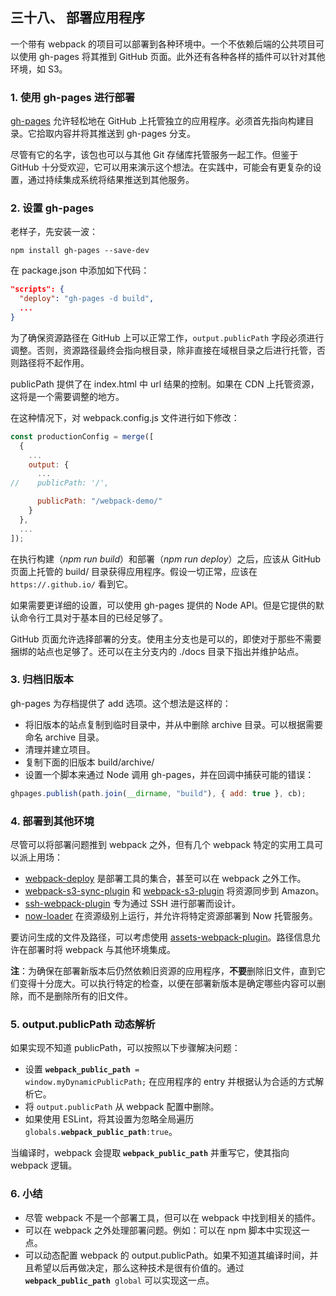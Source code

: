 三十八、 部署应用程序
---
一个带有 webpack 的项目可以部署到各种环境中。一个不依赖后端的公共项目可以使用 gh-pages 将其推到 GitHub 页面。此外还有各种各样的插件可以针对其他环境，如 S3。
### 1. 使用 gh-pages 进行部署
[gh-pages](https://www.npmjs.com/package/gh-pages) 允许轻松地在 GitHub 上托管独立的应用程序。必须首先指向构建目录。它拾取内容并将其推送到 gh-pages 分支。  

尽管有它的名字，该包也可以与其他 Git 存储库托管服务一起工作。但鉴于 GitHub 十分受欢迎，它可以用来演示这个想法。在实践中，可能会有更复杂的设置，通过持续集成系统将结果推送到其他服务。
### 2. 设置 gh-pages
老样子，先安装一波：
```
npm install gh-pages --save-dev
```
在 package.json 中添加如下代码：
```json
"scripts": {
  "deploy": "gh-pages -d build",
  ...
}
```
为了确保资源路径在 GitHub 上可以正常工作，<code>output.publicPath</code> 字段必须进行调整。否则，资源路径最终会指向根目录，除非直接在域根目录之后进行托管，否则路径将不起作用。  

publicPath 提供了在 index.html 中 url 结果的控制。如果在 CDN 上托管资源，这将是一个需要调整的地方。  

在这种情况下，对 webpack.config.js 文件进行如下修改：
```js
const productionConfig = merge([
  {
    ...
    output: {
      ...
//    publicPath: '/',

      publicPath: "/webpack-demo/"
    }
  },
  ...
]);
```
在执行构建（*npm run build*）和部署（*npm run deploy*）之后，应该从 GitHub 页面上托管的 build/ 目录获得应用程序。假设一切正常，应该在 <code>https://<name>.github.io/<project></code> 看到它。  

如果需要更详细的设置，可以使用 gh-pages 提供的 Node API。但是它提供的默认命令行工具对于基本目的已经足够了。  

GitHub 页面允许选择部署的分支。使用主分支也是可以的，即使对于那些不需要捆绑的站点也足够了。还可以在主分支内的 ./docs 目录下指出并维护站点。
### 3. 归档旧版本
gh-pages 为存档提供了 add 选项。这个想法是这样的：
* 将旧版本的站点复制到临时目录中，并从中删除 archive 目录。可以根据需要命名 archive 目录。
* 清理并建立项目。
* 复制下面的旧版本 build/archive/
* 设置一个脚本来通过 Node 调用 gh-pages，并在回调中捕获可能的错误：  
```js
ghpages.publish(path.join(__dirname, "build"), { add: true }, cb);
```
### 4. 部署到其他环境
尽管可以将部署问题推到 webpack 之外，但有几个 webpack 特定的实用工具可以派上用场：
* [webpack-deploy](https://www.npmjs.com/package/webpack-deploy) 是部署工具的集合，甚至可以在 webpack 之外工作。
* [webpack-s3-sync-plugin](https://www.npmjs.com/package/webpack-s3-sync-plugin) 和 [webpack-s3-plugin](https://www.npmjs.com/package/webpack-s3-plugin) 将资源同步到 Amazon。
* [ssh-webpack-plugin](https://www.npmjs.com/package/ssh-webpack-plugin) 专为通过 SSH 进行部署而设计。
* [now-loader](https://www.npmjs.com/package/now-loader) 在资源级别上运行，并允许将特定资源部署到 Now 托管服务。  

要访问生成的文件及路径，可以考虑使用 [assets-webpack-plugin](https://www.npmjs.com/package/assets-webpack-plugin)。路径信息允许在部署时将 webpack 与其他环境集成。  

**注**：为确保在部署新版本后仍然依赖旧资源的应用程序，**不要**删除旧文件，直到它们变得十分庞大。可以执行特定的检查，以便在部署新版本是确定哪些内容可以删除，而不是删除所有的旧文件。
### 5. output.publicPath 动态解析
如果实现不知道 publicPath，可以按照以下步骤解决问题：
* 设置 <code>__webpack_public_path__ = window.myDynamicPublicPath;</code> 在应用程序的 entry 并根据认为合适的方式解析它。
* 将 <code>output.publicPath</code> 从 webpack 配置中删除。
* 如果使用 ESLint，将其设置为忽略全局遍历 <code>globals.__webpack_public_path__:true</code>。  

当编译时，webpack 会提取 <code>__webpack_public_path__</code> 并重写它，使其指向 webpack 逻辑。
### 6. 小结
* 尽管 webpack 不是一个部署工具，但可以在 webpack 中找到相关的插件。
* 可以在 webpack 之外处理部署问题。例如：可以在 npm 脚本中实现这一点。
* 可以动态配置 webpack 的 output.publicPath。如果不知道其编译时间，并且希望以后再做决定，那么这种技术是很有价值的。通过 <code>__webpack_public_path__ global</code> 可以实现这一点。
